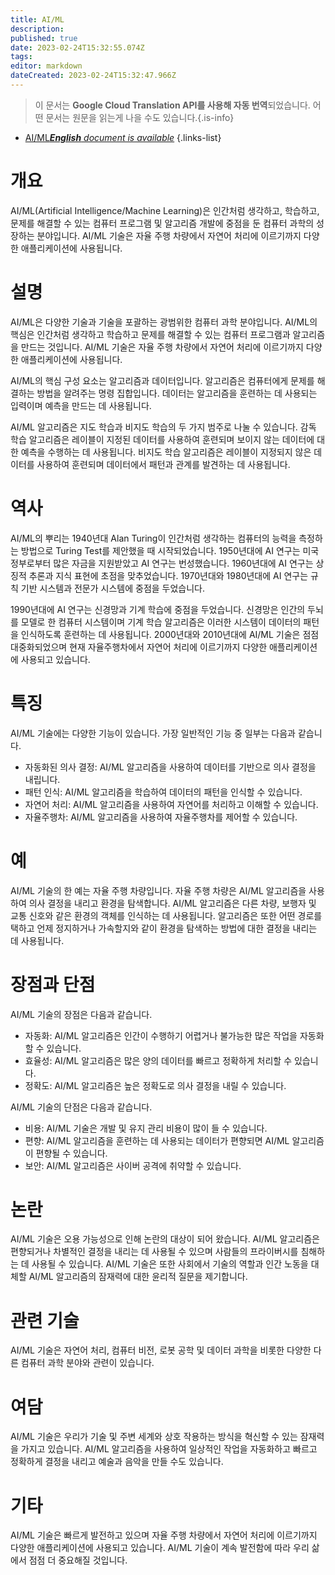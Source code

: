 ```yaml
---
title: AI/ML
description: 
published: true
date: 2023-02-24T15:32:55.074Z
tags: 
editor: markdown
dateCreated: 2023-02-24T15:32:47.966Z
---
```


> 이 문서는 **Google Cloud Translation API를 사용해 자동 번역**되었습니다.
어떤 문서는 원문을 읽는게 나을 수도 있습니다.{.is-info}



- [AI/ML***English** document is available*](/en/Knowledge-base/Dictionary/aiml)
{.links-list}


# 개요
AI/ML(Artificial Intelligence/Machine Learning)은 인간처럼 생각하고, 학습하고, 문제를 해결할 수 있는 컴퓨터 프로그램 및 알고리즘 개발에 중점을 둔 컴퓨터 과학의 성장하는 분야입니다. AI/ML 기술은 자율 주행 차량에서 자연어 처리에 이르기까지 다양한 애플리케이션에 사용됩니다.

# 설명
AI/ML은 다양한 기술과 기술을 포괄하는 광범위한 컴퓨터 과학 분야입니다. AI/ML의 핵심은 인간처럼 생각하고 학습하고 문제를 해결할 수 있는 컴퓨터 프로그램과 알고리즘을 만드는 것입니다. AI/ML 기술은 자율 주행 차량에서 자연어 처리에 이르기까지 다양한 애플리케이션에 사용됩니다.

AI/ML의 핵심 구성 요소는 알고리즘과 데이터입니다. 알고리즘은 컴퓨터에게 문제를 해결하는 방법을 알려주는 명령 집합입니다. 데이터는 알고리즘을 훈련하는 데 사용되는 입력이며 예측을 만드는 데 사용됩니다.

AI/ML 알고리즘은 지도 학습과 비지도 학습의 두 가지 범주로 나눌 수 있습니다. 감독 학습 알고리즘은 레이블이 지정된 데이터를 사용하여 훈련되며 보이지 않는 데이터에 대한 예측을 수행하는 데 사용됩니다. 비지도 학습 알고리즘은 레이블이 지정되지 않은 데이터를 사용하여 훈련되며 데이터에서 패턴과 관계를 발견하는 데 사용됩니다.

# 역사
AI/ML의 뿌리는 1940년대 Alan Turing이 인간처럼 생각하는 컴퓨터의 능력을 측정하는 방법으로 Turing Test를 제안했을 때 시작되었습니다. 1950년대에 AI 연구는 미국 정부로부터 많은 자금을 지원받았고 AI 연구는 번성했습니다. 1960년대에 AI 연구는 상징적 추론과 지식 표현에 초점을 맞추었습니다. 1970년대와 1980년대에 AI 연구는 규칙 기반 시스템과 전문가 시스템에 중점을 두었습니다.

1990년대에 AI 연구는 신경망과 기계 학습에 중점을 두었습니다. 신경망은 인간의 두뇌를 모델로 한 컴퓨터 시스템이며 기계 학습 알고리즘은 이러한 시스템이 데이터의 패턴을 인식하도록 훈련하는 데 사용됩니다. 2000년대와 2010년대에 AI/ML 기술은 점점 대중화되었으며 현재 자율주행차에서 자연어 처리에 이르기까지 다양한 애플리케이션에 사용되고 있습니다.

# 특징
AI/ML 기술에는 다양한 기능이 있습니다. 가장 일반적인 기능 중 일부는 다음과 같습니다.

- 자동화된 의사 결정: AI/ML 알고리즘을 사용하여 데이터를 기반으로 의사 결정을 내립니다.
- 패턴 인식: AI/ML 알고리즘을 학습하여 데이터의 패턴을 인식할 수 있습니다.
- 자연어 처리: AI/ML 알고리즘을 사용하여 자연어를 처리하고 이해할 수 있습니다.
- 자율주행차: AI/ML 알고리즘을 사용하여 자율주행차를 제어할 수 있습니다.

# 예
AI/ML 기술의 한 예는 자율 주행 차량입니다. 자율 주행 차량은 AI/ML 알고리즘을 사용하여 의사 결정을 내리고 환경을 탐색합니다. AI/ML 알고리즘은 다른 차량, 보행자 및 교통 신호와 같은 환경의 객체를 인식하는 데 사용됩니다. 알고리즘은 또한 어떤 경로를 택하고 언제 정지하거나 가속할지와 같이 환경을 탐색하는 방법에 대한 결정을 내리는 데 사용됩니다.

# 장점과 단점
AI/ML 기술의 장점은 다음과 같습니다.

- 자동화: AI/ML 알고리즘은 인간이 수행하기 어렵거나 불가능한 많은 작업을 자동화할 수 있습니다.
- 효율성: AI/ML 알고리즘은 많은 양의 데이터를 빠르고 정확하게 처리할 수 있습니다.
- 정확도: AI/ML 알고리즘은 높은 정확도로 의사 결정을 내릴 수 있습니다.

AI/ML 기술의 단점은 다음과 같습니다.

- 비용: AI/ML 기술은 개발 및 유지 관리 비용이 많이 들 수 있습니다.
- 편향: AI/ML 알고리즘을 훈련하는 데 사용되는 데이터가 편향되면 AI/ML 알고리즘이 편향될 수 있습니다.
- 보안: AI/ML 알고리즘은 사이버 공격에 취약할 수 있습니다.

# 논란
AI/ML 기술은 오용 가능성으로 인해 논란의 대상이 되어 왔습니다. AI/ML 알고리즘은 편향되거나 차별적인 결정을 내리는 데 사용될 수 있으며 사람들의 프라이버시를 침해하는 데 사용될 수 있습니다. AI/ML 기술은 또한 사회에서 기술의 역할과 인간 노동을 대체할 AI/ML 알고리즘의 잠재력에 대한 윤리적 질문을 제기합니다.

# 관련 기술
AI/ML 기술은 자연어 처리, 컴퓨터 비전, 로봇 공학 및 데이터 과학을 비롯한 다양한 다른 컴퓨터 과학 분야와 관련이 있습니다.

# 여담
AI/ML 기술은 우리가 기술 및 주변 세계와 상호 작용하는 방식을 혁신할 수 있는 잠재력을 가지고 있습니다. AI/ML 알고리즘을 사용하여 일상적인 작업을 자동화하고 빠르고 정확하게 결정을 내리고 예술과 음악을 만들 수도 있습니다.

# 기타
AI/ML 기술은 빠르게 발전하고 있으며 자율 주행 차량에서 자연어 처리에 이르기까지 다양한 애플리케이션에 사용되고 있습니다. AI/ML 기술이 계속 발전함에 따라 우리 삶에서 점점 더 중요해질 것입니다.